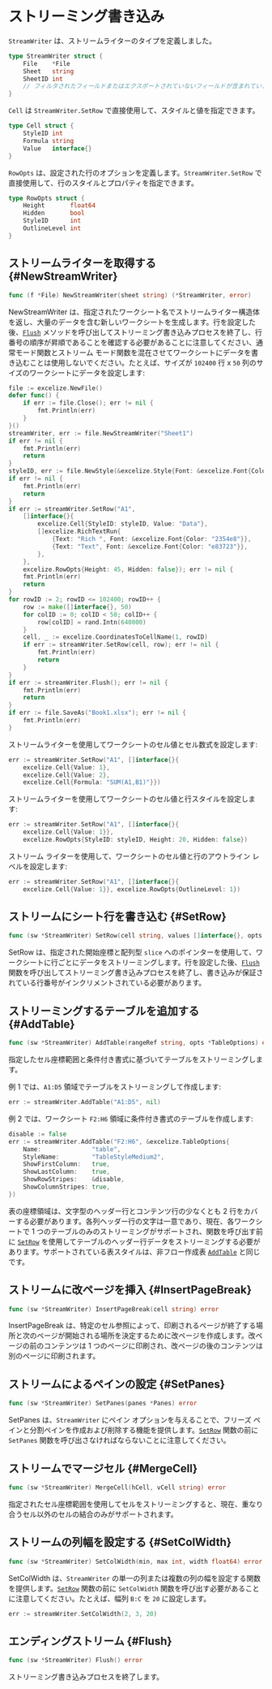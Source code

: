# ストリーミング書き込み

`StreamWriter` は、ストリームライターのタイプを定義しました。

```go
type StreamWriter struct {
    File    *File
    Sheet   string
    SheetID int
    // フィルタされたフィールドまたはエクスポートされていないフィールドが含まれています
}
```

`Cell` は `StreamWriter.SetRow` で直接使用して、スタイルと値を指定できます。

```go
type Cell struct {
    StyleID int
    Formula string
    Value   interface{}
}
```

`RowOpts` は、設定された行のオプションを定義します。`StreamWriter.SetRow` で直接使用して、行のスタイルとプロパティを指定できます。

```go
type RowOpts struct {
    Height       float64
    Hidden       bool
    StyleID      int
    OutlineLevel int
}
```

## ストリームライターを取得する {#NewStreamWriter}

```go
func (f *File) NewStreamWriter(sheet string) (*StreamWriter, error)
```

NewStreamWriter は、指定されたワークシート名でストリームライター構造体を返し、大量のデータを含む新しいワークシートを生成します。行を設定した後、[`Flush`](stream.md#Flush) メソッドを呼び出してストリーミング書き込みプロセスを終了し、行番号の順序が昇順であることを確認する必要があることに注意してください、通常モード関数とストリーム モード関数を混在させてワークシートにデータを書き込むことは使用しないでください。たとえば、サイズが `102400` 行 x `50` 列のサイズのワークシートにデータを設定します:

```go
file := excelize.NewFile()
defer func() {
    if err := file.Close(); err != nil {
        fmt.Println(err)
    }
}()
streamWriter, err := file.NewStreamWriter("Sheet1")
if err != nil {
    fmt.Println(err)
    return
}
styleID, err := file.NewStyle(&excelize.Style{Font: &excelize.Font{Color: "777777"}})
if err != nil {
    fmt.Println(err)
    return
}
if err := streamWriter.SetRow("A1",
    []interface{}{
        excelize.Cell{StyleID: styleID, Value: "Data"},
        []excelize.RichTextRun{
            {Text: "Rich ", Font: &excelize.Font{Color: "2354e8"}},
            {Text: "Text", Font: &excelize.Font{Color: "e83723"}},
        },
    },
    excelize.RowOpts{Height: 45, Hidden: false}); err != nil {
    fmt.Println(err)
    return
}
for rowID := 2; rowID <= 102400; rowID++ {
    row := make([]interface{}, 50)
    for colID := 0; colID < 50; colID++ {
        row[colID] = rand.Intn(640000)
    }
    cell, _ := excelize.CoordinatesToCellName(1, rowID)
    if err := streamWriter.SetRow(cell, row); err != nil {
        fmt.Println(err)
        return
    }
}
if err := streamWriter.Flush(); err != nil {
    fmt.Println(err)
    return
}
if err := file.SaveAs("Book1.xlsx"); err != nil {
    fmt.Println(err)
}
```

ストリームライターを使用してワークシートのセル値とセル数式を設定します:

```go
err := streamWriter.SetRow("A1", []interface{}{
    excelize.Cell{Value: 1},
    excelize.Cell{Value: 2},
    excelize.Cell{Formula: "SUM(A1,B1)"}})
```

ストリームライターを使用してワークシートのセル値と行スタイルを設定します:

```go
err := streamWriter.SetRow("A1", []interface{}{
    excelize.Cell{Value: 1}},
    excelize.RowOpts{StyleID: styleID, Height: 20, Hidden: false})
```

ストリーム ライターを使用して、ワークシートのセル値と行のアウトライン レベルを設定します:

```go
err := streamWriter.SetRow("A1", []interface{}{
    excelize.Cell{Value: 1}}, excelize.RowOpts{OutlineLevel: 1})
```

## ストリームにシート行を書き込む {#SetRow}

```go
func (sw *StreamWriter) SetRow(cell string, values []interface{}, opts ...RowOpts) error
```

SetRow は、指定された開始座標と配列型 `slice` へのポインターを使用して、ワークシートに行ごとにデータをストリーミングします。行を設定した後、[`Flush`](stream.md#Flush) 関数を呼び出してストリーミング書き込みプロセスを終了し、書き込みが保証されている行番号がインクリメントされている必要があります。

## ストリーミングするテーブルを追加する {#AddTable}

```go
func (sw *StreamWriter) AddTable(rangeRef string, opts *TableOptions) error
```

指定したセル座標範囲と条件付き書式に基づいてテーブルをストリーミングします。

例 1 では、`A1:D5` 領域でテーブルをストリーミングして作成します:

```go
err := streamWriter.AddTable("A1:D5", nil)
```

例 2 では、ワークシート `F2:H6` 領域に条件付き書式のテーブルを作成します:

```go
disable := false
err := streamWriter.AddTable("F2:H6", &excelize.TableOptions{
    Name:              "table",
    StyleName:         "TableStyleMedium2",
    ShowFirstColumn:   true,
    ShowLastColumn:    true,
    ShowRowStripes:    &disable,
    ShowColumnStripes: true,
})
```

表の座標領域は、文字型のヘッダー行とコンテンツ行の少なくとも 2 行をカバーする必要があります。各列ヘッダー行の文字は一意であり、現在、各ワークシートで 1 つのテーブルのみのストリーミングがサポートされ、関数を呼び出す前に [`SetRow`](stream.md#SetRow) を使用してテーブルのヘッダー行データをストリーミングする必要があります。サポートされている表スタイルは、非フロー作成表 [`AddTable`](utils.md#AddTable) と同じです。

## ストリームに改ページを挿入 {#InsertPageBreak}

```go
func (sw *StreamWriter) InsertPageBreak(cell string) error
```

InsertPageBreak は、特定のセル参照によって、印刷されるページが終了する場所と次のページが開始される場所を決定するために改ページを作成します。改ページの前のコンテンツは 1 つのページに印刷され、改ページの後のコンテンツは別のページに印刷されます。

## ストリームによるペインの設定 {#SetPanes}

```go
func (sw *StreamWriter) SetPanes(panes *Panes) error
```

SetPanes は、`StreamWriter` にペイン オプションを与えることで、フリーズ ペインと分割ペインを作成および削除する機能を提供します。[`SetRow`](stream.md#SetRow) 関数の前に `SetPanes` 関数を呼び出さなければならないことに注意してください。

## ストリームでマージセル {#MergeCell}

```go
func (sw *StreamWriter) MergeCell(hCell, vCell string) error
```

指定されたセル座標範囲を使用してセルをストリーミングすると、現在、重なり合うセル以外のセルの結合のみがサポートされます。

## ストリームの列幅を設定する {#SetColWidth}

```go
func (sw *StreamWriter) SetColWidth(min, max int, width float64) error
```

SetColWidth は、`StreamWriter` の単一の列または複数の列の幅を設定する関数を提供します。[`SetRow`](stream.md#SetRow) 関数の前に `SetColWidth` 関数を呼び出す必要があることに注意してください。たとえば、幅列 `B:C` を `20` に設定します。

```go
err := streamWriter.SetColWidth(2, 3, 20)
```

## エンディングストリーム {#Flush}

```go
func (sw *StreamWriter) Flush() error
```

ストリーミング書き込みプロセスを終了します。
